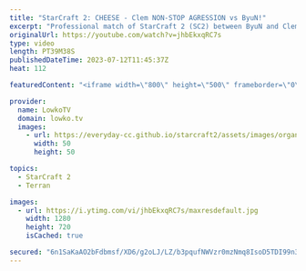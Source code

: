 ```yaml
---
title: "StarCraft 2: CHEESE - Clem NON-STOP AGRESSION vs ByuN!"
excerpt: "Professional match of StarCraft 2 (SC2) between ByuN and Clem. This Terran vs Terran is the finals of the ESL Open Cup 183. An amazing series where Clem won't stop cheesing ByuN. Support my work: https://patreon.com/lowkotv Lowko Merch: https://lowko.shop  My YouTube channels: https://youtube.com/lowkotv"
originalUrl: https://youtube.com/watch?v=jhbEkxqRC7s
type: video
length: PT39M38S
publishedDateTime: 2023-07-12T11:45:37Z
heat: 112

featuredContent: "<iframe width=\"800\" height=\"500\" frameborder=\"0\" src=\"https://www.youtube.com/embed/jhbEkxqRC7s\" allow=\"accelerometer; autoplay; encrypted-media; gyroscope; picture-in-picture\" allowfullscreen></iframe>"

provider:
  name: LowkoTV
  domain: lowko.tv
  images:
    - url: https://everyday-cc.github.io/starcraft2/assets/images/organizations/lowko.tv-50x50.jpg
      width: 50
      height: 50

topics:
  - StarCraft 2
  - Terran

images:
  - url: https://i.ytimg.com/vi/jhbEkxqRC7s/maxresdefault.jpg
    width: 1280
    height: 720
    isCached: true

secured: "6n1SaKaAO2bFdbmsf/XD6/g2oLJ/LZ/b3pqufNWVzr0mzNmq8IsoD5TDI99n3aDW3a4EUyRplvW1F3MruTC673Q8LyusM9ymnR0K1ZklO8OCs5D6vVDpAcHYPGLfNyMImrzZzdEDcDdi8jIg0L6s4lsSTlekAcsorPZMXrA3lSM9cOz/wPd/oxSa6a6WoJuUT0dtaUoFmWZ3BOR/u1F3FFyKQ3mj3KhL6sBFivvxbIc64TG5aF7xiElqvS8Z8wjyNx3m11mjQlIrxmyXYaq1XmiUFPgLbBx02rlLwLBe3jXvmiTxyKoYrdKo4CMyWD2XMLPef0Yczg6er/VbBIsCVJNzFcU5StL34Hjxmf7vVm98OGFkHy2zepi7jv9dJ0WWVRLQKFGU1ZC+Yaoy2IKqstd48P8nfKyuZhAC14rMuno=;fN0JtXlw0zs4Wf13S9AVxQ=="
---
```


